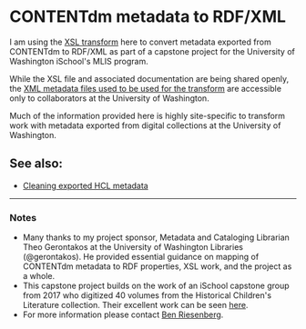 # CONTENTdm metadata to RDF/XML  

I am using the [XSL transform](CdmToRDFXML.xsl) here to convert metadata exported from CONTENTdm to RDF/XML as part of a capstone project for the University of Washington iSchool's MLIS program.  
  
While the XSL file and associated documentation are being shared openly, the [XML metadata files used to be used for the transform](https://drive.google.com/drive/folders/1rjP59ZSyDvuHaCIoyGJ1AYGPtrsKYHtC?usp=sharing) are accessible only to collaborators at the University of Washington.  
  
Much of the information provided here is highly site-specific to transform work with metadata exported from digital collections at the University of Washington.  

## See also:
- [Cleaning exported HCL metadata](HCLDataCleaning.md)  

---
### Notes
- Many thanks to my project sponsor, Metadata and Cataloging Librarian Theo Gerontakos at the University of Washington Libraries (@gerontakos). He provided essential guidance on mapping of CONTENTdm metadata to RDF properties, XSL work, and the project as a whole.
- This capstone project builds on the work of an iSchool capstone group from 2017 who digitized 40 volumes from the Historical Children's Literature collection. Their excellent work can be seen [here](http://viclit.omeka.net/).
- For more information please contact [Ben Riesenberg](mailto:ries07@uw.edu).
